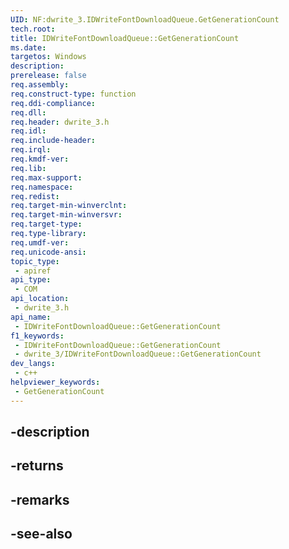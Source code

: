 ```yaml
---
UID: NF:dwrite_3.IDWriteFontDownloadQueue.GetGenerationCount
tech.root: 
title: IDWriteFontDownloadQueue::GetGenerationCount
ms.date: 
targetos: Windows
description: 
prerelease: false
req.assembly: 
req.construct-type: function
req.ddi-compliance: 
req.dll: 
req.header: dwrite_3.h
req.idl: 
req.include-header: 
req.irql: 
req.kmdf-ver: 
req.lib: 
req.max-support: 
req.namespace: 
req.redist: 
req.target-min-winverclnt: 
req.target-min-winversvr: 
req.target-type: 
req.type-library: 
req.umdf-ver: 
req.unicode-ansi: 
topic_type:
 - apiref
api_type:
 - COM
api_location:
 - dwrite_3.h
api_name:
 - IDWriteFontDownloadQueue::GetGenerationCount
f1_keywords:
 - IDWriteFontDownloadQueue::GetGenerationCount
 - dwrite_3/IDWriteFontDownloadQueue::GetGenerationCount
dev_langs:
 - c++
helpviewer_keywords:
 - GetGenerationCount
---
```


## -description

## -returns

## -remarks

## -see-also

